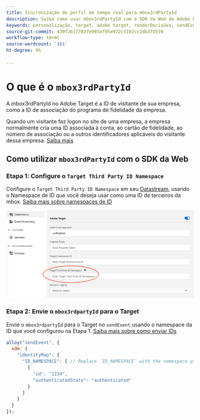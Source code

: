 ```yaml
---
title: Sincronização de perfil em tempo real para mbox3rdPartyId
description: Saiba como usar mbox3rdPartyId com o SDK da Web da Adobe Experience Platform.
keywords: personalização, target, adobe target, renderDecisões, sendEvent, mbox3rdPartyId;
source-git-commit: 439f26177837e985ef95e972c3102cc2db37d539
workflow-type: tm+mt
source-wordcount: '161'
ht-degree: 9%

---
```



# O que é o `mbox3rdPartyId`

A mbox3rdPartyId no Adobe Target é a ID de visitante de sua empresa, como a ID de associação do programa de fidelidade da empresa.

Quando um visitante faz logon no site de uma empresa, a empresa normalmente cria uma ID associada à conta, ao cartão de fidelidade, ao número de associação ou a outros identificadores aplicáveis do visitante dessa empresa. [Saiba mais](https://experienceleague.adobe.com/docs/target/using/audiences/visitor-profiles/3rd-party-id.html?lang=en#)


## Como utilizar `mbox3rdPartyId` com o SDK da Web

### Etapa 1: Configure o `Target Third Party ID Namespace`

Configure o `Target Third Party ID Namespace` em seu [Datastream](../../fundamentals/datastreams.md), usando o Namespace de ID que você deseja usar como uma ID de terceiros da mbox.
[Saiba mais sobre namespaces de ID](https://experienceleague.adobe.com/docs/experience-platform/identity/namespaces.html?lang=pt-BR)

![](assets/mbox3rdpartyid.png)

### Etapa 2: Envie o `mbox3rdpartyId` para o Target

Envie o `mbox3rdpartyId` para o Target no `sendEvent` usando o namespace da ID que você configurou na Etapa 1.
[Saiba mais sobre como enviar IDs](../../identity/overview.md#syncing-identities)

```javascript
alloy("sendEvent", {
  xdm: {
    "identityMap": {
      "ID_NAMESPACE": [ // Replace `ID_NAMESPACE` with the namespace you have configured in Step 1.
        {
          "id": "1234",
          "authenticatedState": "authenticated"
        }
      ]
    }
  }
});
```



